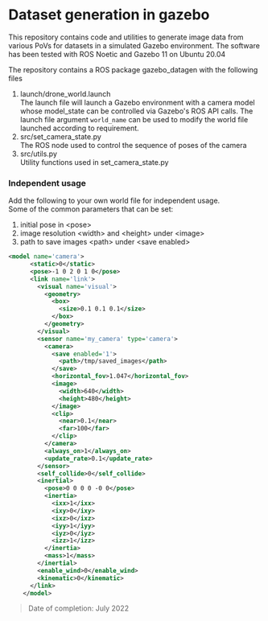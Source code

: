 # Dataset generation in gazebo

This repository contains code and utilities to generate image data from various PoVs for datasets in a simulated Gazebo environment. The software has been tested with ROS Noetic and Gazebo 11 on Ubuntu 20.04

The repository contains a ROS package gazebo_datagen with the following files

1. launch/drone_world.launch<br>
The launch file will launch a Gazebo environment with a camera model whose model_state can be controlled via Gazebo's ROS API calls. The launch file argument ```world_name``` can be used to modify the world file launched according to requirement.
2. src/set_camera_state.py<br>
The ROS node used to control the sequence of poses of the camera
3. src/utils.py<br>
Utility functions used in set_camera_state.py

### Independent usage

Add the following to your own world file for independent usage.<br>
Some of the common parameters that can be set:
1. initial pose in \<pose>
2. image resolution \<width> and \<height> under \<image>
3. path to save images \<path> under \<save enabled>

```xml
<model name='camera'>
      <static>0</static>
      <pose>-1 0 2 0 1 0</pose>
      <link name='link'>
        <visual name='visual'>
          <geometry>
            <box>
              <size>0.1 0.1 0.1</size>
            </box>
          </geometry>
        </visual>
        <sensor name='my_camera' type='camera'>
          <camera>
            <save enabled='1'>
              <path>/tmp/saved_images</path>
            </save>
            <horizontal_fov>1.047</horizontal_fov>
            <image>
              <width>640</width>
              <height>480</height>
            </image>
            <clip>
              <near>0.1</near>
              <far>100</far>
            </clip>
          </camera>
          <always_on>1</always_on>
          <update_rate>0.1</update_rate>
        </sensor>
        <self_collide>0</self_collide>
        <inertial>
          <pose>0 0 0 0 -0 0</pose>
          <inertia>
            <ixx>1</ixx>
            <ixy>0</ixy>
            <ixz>0</ixz>
            <iyy>1</iyy>
            <iyz>0</iyz>
            <izz>1</izz>
          </inertia>
          <mass>1</mass>
        </inertial>
        <enable_wind>0</enable_wind>
        <kinematic>0</kinematic>
      </link>
    </model>
```


> Date of completion: July 2022